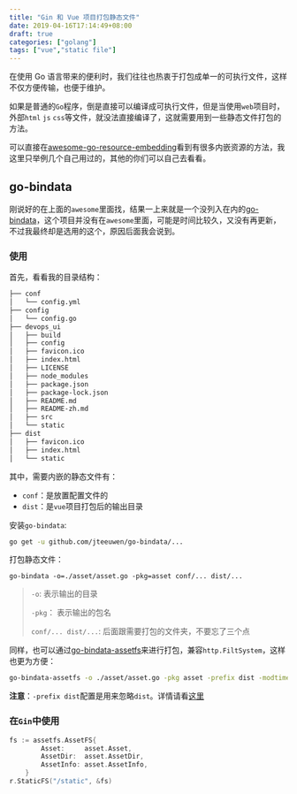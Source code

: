 ```yaml
---
title: "Gin 和 Vue 项目打包静态文件"
date: 2019-04-16T17:14:49+08:00
draft: true
categories: ["golang"]
tags: ["vue","static file"]
---
```


在使用 Go 语言带来的便利时，我们往往也热衷于打包成单一的可执行文件，这样不仅方便传输，也便于维护。

如果是普通的``Go``程序，倒是直接可以编译成可执行文件，但是当使用``web``项目时，外部``html`` ``js`` ``css``等文件，就没法直接编译了，这就需要用到一些静态文件打包的方法。

可以直接在[awesome-go-resource-embedding](https://github.com/avelino/awesome-go#resource-embedding)看到有很多内嵌资源的方法，我这里只举例几个自己用过的，其他的你们可以自己去看看。

## go-bindata

刚说好的在上面的``awesome``里面找，结果一上来就是一个没列入在内的[go-bindata](https://github.com/jteeuwen/go-bindata)，这个项目并没有在``awesome``里面，可能是时间比较久，又没有再更新，不过我最终却是选用的这个，原因后面我会说到。

### 使用

首先，看看我的目录结构：

```bash
├── conf
│   └── config.yml
├── config
│   └── config.go
├── devops_ui
│   ├── build
│   ├── config
│   ├── favicon.ico
│   ├── index.html
│   ├── LICENSE
│   ├── node_modules
│   ├── package.json
│   ├── package-lock.json
│   ├── README.md
│   ├── README-zh.md
│   ├── src
│   └── static
├── dist
│   ├── favicon.ico
│   ├── index.html
│   └── static
```

其中，需要内嵌的静态文件有：

* ``conf``：是放置配置文件的
* ``dist``：是``vue``项目打包后的输出目录

安装``go-bindata``:

```bash
go get -u github.com/jteeuwen/go-bindata/...
```

打包静态文件：

```bas
go-bindata -o=./asset/asset.go -pkg=asset conf/... dist/...
```

> ``-o``: 表示输出的目录
>
> ``-pkg``： 表示输出的包名
>
> ``conf/... dist/...``: 后面跟需要打包的文件夹，不要忘了三个点

同样，也可以通过[go-bindata-assetfs](https://github.com/elazarl/go-bindata-assetfs)来进行打包，兼容``http.FiltSystem``，这样也更为方便：

```bash
go-bindata-assetfs -o ./asset/asset.go -pkg asset -prefix dist -modtime 1480000000 ./dist/...
```

**注意**：``-prefix dist``配置是用来忽略``dist``。详情请看[这里](<https://github.com/jteeuwen/go-bindata#path-prefix-stripping>)

### 在``Gin``中使用

```go
fs := assetfs.AssetFS{
		Asset:     asset.Asset,
		AssetDir:  asset.AssetDir,
		AssetInfo: asset.AssetInfo,
	}
r.StaticFS("/static", &fs)
```

